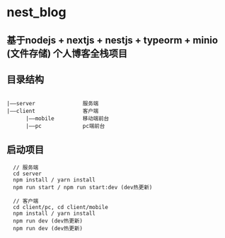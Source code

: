 # nest_blog
## 基于nodejs + nextjs + nestjs + typeorm + minio (文件存储) 个人博客全栈项目
## 目录结构
```text

|——server               服务端
|——client               客户端
      |——mobile         移动端前台
      |——pc             pc端前台
```
## 启动项目
```text
  // 服务端
  cd server
  npm install / yarn install
  npm run start / npm run start:dev (dev热更新)
  
  // 客户端
  cd client/pc, cd client/mobile
  npm install / yarn install
  npm run dev (dev热更新)
  npm run dev (dev热更新)
```
